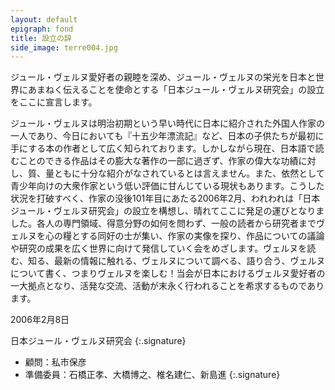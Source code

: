 ```yaml
---
layout: default
epigraph: fond
title: 設立の辞
side_image: terre004.jpg
---
```

ジュール・ヴェルヌ愛好者の親睦を深め、ジュール・ヴェルヌの栄光を日本と世界にあまねく伝えることを使命とする「日本ジュール・ヴェルヌ研究会」の設立をここに宣言します。

ジュール・ヴェルヌは明治初期という早い時代に日本に紹介された外国人作家の一人であり、今日においても『十五少年漂流記』など、日本の子供たちが最初に手にする本の作者として広く知られております。しかしながら現在、日本語で読むことのできる作品はその膨大な著作の一部に過ぎず、作家の偉大な功績に対し、質、量ともに十分な紹介がなされているとは言えません。また、依然として青少年向けの大衆作家という低い評価に甘んじている現状もあります。こうした状況を打破すべく、作家の没後101年目にあたる2006年2月、われわれは「日本ジュール・ヴェルヌ研究会」の設立を構想し、晴れてここに発足の運びとなりました。各人の専門領域、得意分野の如何を問わず、一般の読者から研究者までヴェルヌを心の糧とする同好の士が集い、作家の実像を探り、作品についての議論や研究の成果を広く世界に向けて発信していく会をめざします。ヴェルヌを読む、知る、最新の情報に触れる、ヴェルヌについて調べる、語り合う、ヴェルヌについて書く、つまりヴェルヌを楽しむ！当会が日本におけるヴェルヌ愛好者の一大拠点となり、活発な交流、活動が末永く行われることを希求するものであります。

2006年2月8日

日本ジュール・ヴェルヌ研究会
{:.signature}

- 顧問：私市保彦
- 準備委員：石橋正孝、大橋博之、椎名建仁、新島進
{:.signature}
